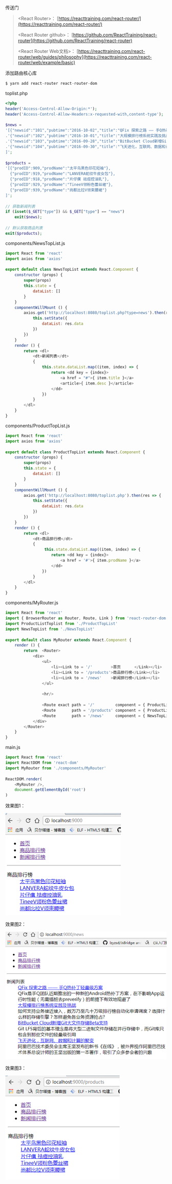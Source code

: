 传送门

> &lt;React Router&gt;： [https://reacttraining.com/react-router/](https://reacttraining.com/react-router/)
>
> &lt;React Router github&gt;： [https://github.com/ReactTraining/react-router](https://github.com/ReactTraining/react-router)
>
> &lt;React Router Web文档&gt;： [https://reacttraining.com/react-router/web/guides/philosophy](https://reacttraining.com/react-router/web/example/basic)

添加路由核心库

```js
$ yarn add react-router react-router-dom
```

toplist.php

```php
<?php
header('Access-Control-Allow-Origin:*');  
header('Access-Control-Allow-Headers:x-requested-with,content-type'); 

$news =
'[{"newsid":"101","pubtime":"2016-10-02","title":"QFix 探索之路 —— 手Q热补丁轻量级方案 ","desc":"QFix是手Q团队近期推出的一种新的Android热补丁方案，在不影响App运行时性能（无需插桩去preverify）的前提下有效地规避了","isdeleted":false},'
.'{"newsid":"102","pubtime":"2016-10-01","title":"大规模排行榜系统实践及挑战 ","desc":" 如何支持业务接近接入，数万乃至几十万级排行榜自动化申请调度？选择什么样的存储引擎？怎样避免各业务资源抢占? ","isdeleted":false},'
.'{"newsid":"103","pubtime":"2016-09-28","title":"BitBucket Cloud新增Git大文件存储Beta支持 ","desc":"Git LFS背后的基本理念是将大型二进制文件存储在并行存储中，而Git库只包含到那些文件的轻量级引用","isdeleted":false},'
.'{"newsid":"104","pubtime":"2016-09-30","title":"飞天进化，互联网、数据和计算的聚变 ","desc":"阿里巴巴技术委员会主席王坚发布的新书《在线》，被外界视作阿里巴巴技术体系总设计师的王坚出版的第一本著作，吸引了众多参会者的兴趣","isdeleted":true}
]';

$products =
'[{"prodID":909,"prodName":"太平鸟黑色印花短袖"},
  {"prodID":919,"prodName":"LANVERA蛇纹牛皮女包"},
  {"prodID":918,"prodName":"片仔癀 祛痘控油乳"},
  {"prodID":929,"prodName":"TineeV领粉色蕾丝裙"},
  {"prodID":939,"prodName":"尚都比拉V领束腰裙"}
]';

// 获取新闻列表
if (isset($_GET["type"]) && $_GET["type"] == "news") 
	exit($news);
	
// 默认获取商品列表
exit($products);
```

components/NewsTopList.js

```js
import React from 'react'
import axios from 'axios'

export default class NewsTopList extends React.Component {
    constructor (props) {
        super(props)
        this.state = {
            dataList: []
        }
    }
    componentWillMount () {
        axios.get('http://localhost:8080/toplist.php?type=news').then(res => {
            this.setState({
                dataList: res.data
            })
        })
    }
    render () {
        return <dl>
            <dt>新闻列表</dt>
            {
                this.state.dataList.map((item, index) => {
                    return <dd key = {index}>
                        <a href = "#">{ item.title }</a>
                        <article>{ item.desc }</article>
                    </dd>
                })
            }
        </dl>
    }
}
```

components/ProductTopList.js

```js
import React from 'react'
import axios from 'axios'

export default class ProductTopList extends React.Component {
    constructor (props) {
        super(props)
        this.state = {
            dataList: []
        }
    }
    componentWillMount () {
        axios.get('http://localhost:8080/toplist.php').then(res => {
            this.setState({
                dataList: res.data
            })
        })
    }
    render () {
        return <dl>
            <dt>商品排行榜</dt>
            {
                 this.state.dataList.map((item, index) => { 
                    return <dd key = {index}>
                        <a href = '#'>{ item.prodName }</a>
                    </dd>
                })
            }
        </dl>
    }
}
```

components/MyRouter.js

```js
import React from 'react'
import { BrowserRouter as Router, Route, Link } from 'react-router-dom'
import ProductListToplist from './ProductTopList'
import NewsTopList from './NewsTopList'

export default class MyRouter extends React.Component {
    render () {
        return  <Router>
            <div>
                <ul>
                    <li><Link to = '/'        >首页      </Link></li>
                    <li><Link to = '/products'>商品排行榜</Link></li>
                    <li><Link to = '/news'    >新闻排行榜</Link></li>
                </ul>

                <hr/>

                <Route exact path = '/'         component = { ProductListToplist }/>
                <Route       path = '/products' component = { ProductListToplist }/>
                <Route       path = '/news'     component = { NewsTopList }/>
            </div>
        </Router>
    }
}
```

main.js

```js
import React from 'react'
import ReactDOM from 'react-dom'
import MyRouter from './components/MyRouter'

ReactDOM.render(
    <MyRouter />,
    document.getElementById('root')
)
```

效果图1：

![](/assets/router1.png)

效果图2：

![](/assets/rouoter2.png)

效果图3：

![](/assets/router3.png)

